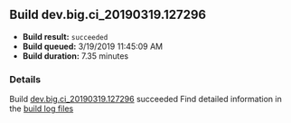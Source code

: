 ## Build dev.big.ci_20190319.127296
- **Build result:** `succeeded`
- **Build queued:** 3/19/2019 11:45:09 AM
- **Build duration:** 7.35 minutes
### Details
Build [dev.big.ci_20190319.127296](https://winappstudio.visualstudio.com/web/build.aspx?pcguid=a4ef43be-68ce-4195-a619-079b4d9834c2&builduri=vstfs%3a%2f%2f%2fBuild%2fBuild%2f27296) succeeded
Find detailed information in the [build log files](https://uwpctdiags.blob.core.windows.net/buildlogs/dev.big.ci_20190319.127296_logs.zip)
